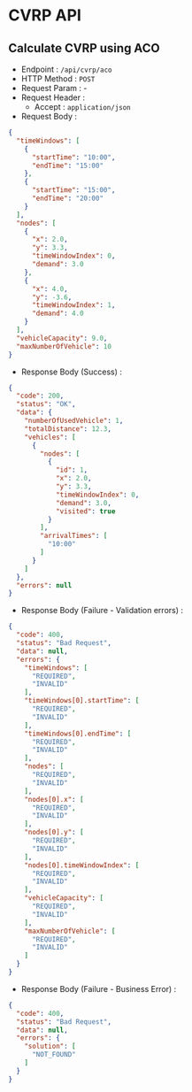 # CVRP API

## Calculate CVRP using ACO

- Endpoint : `/api/cvrp/aco`
- HTTP Method : `POST`
- Request Param : -
- Request Header :
    - Accept : `application/json`
- Request Body :

```json
{
  "timeWindows": [
    {
      "startTime": "10:00",
      "endTime": "15:00"
    },
    {
      "startTime": "15:00",
      "endTime": "20:00"
    }
  ],
  "nodes": [
    {
      "x": 2.0,
      "y": 3.3,
      "timeWindowIndex": 0,
      "demand": 3.0
    },
    {
      "x": 4.0,
      "y": -3.6,
      "timeWindowIndex": 1,
      "demand": 4.0
    }
  ],
  "vehicleCapacity": 9.0,
  "maxNumberOfVehicle": 10
}
```

- Response Body (Success) :

```json
{
  "code": 200,
  "status": "OK",
  "data": {
    "numberOfUsedVehicle": 1,
    "totalDistance": 12.3,
    "vehicles": [
      {
        "nodes": [
          {
            "id": 1,
            "x": 2.0,
            "y": 3.3,
            "timeWindowIndex": 0,
            "demand": 3.0,
            "visited": true
          }
        ],
        "arrivalTimes": [
          "10:00"
        ]
      }
    ]
  },
  "errors": null
}
```

- Response Body (Failure - Validation errors) :

```json
{
  "code": 400,
  "status": "Bad Request",
  "data": null,
  "errors": {
    "timeWindows": [
      "REQUIRED",
      "INVALID"
    ],
    "timeWindows[0].startTime": [
      "REQUIRED",
      "INVALID"
    ],
    "timeWindows[0].endTime": [
      "REQUIRED",
      "INVALID"
    ],
    "nodes": [
      "REQUIRED",
      "INVALID"
    ],
    "nodes[0].x": [
      "REQUIRED",
      "INVALID"
    ],
    "nodes[0].y": [
      "REQUIRED",
      "INVALID"
    ],
    "nodes[0].timeWindowIndex": [
      "REQUIRED",
      "INVALID"
    ],
    "vehicleCapacity": [
      "REQUIRED",
      "INVALID"
    ],
    "maxNumberOfVehicle": [
      "REQUIRED",
      "INVALID"
    ]
  }
}
```

- Response Body (Failure - Business Error) :

```json
{
  "code": 400,
  "status": "Bad Request",
  "data": null,
  "errors": {
    "solution": [
      "NOT_FOUND"
    ]
  }
}
```
